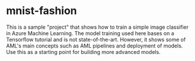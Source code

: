 # mnist-fashion

This is a sample "project" that shows how to train a simple image classifier in Azure Machine Learning. The model
training used here bases on a Tensorflow tutorial and is not state-of-the-art. However, it shows some of AML's main
concepts such as AML pipelines and deployment of models. Use this as a starting point for building more advanced models.